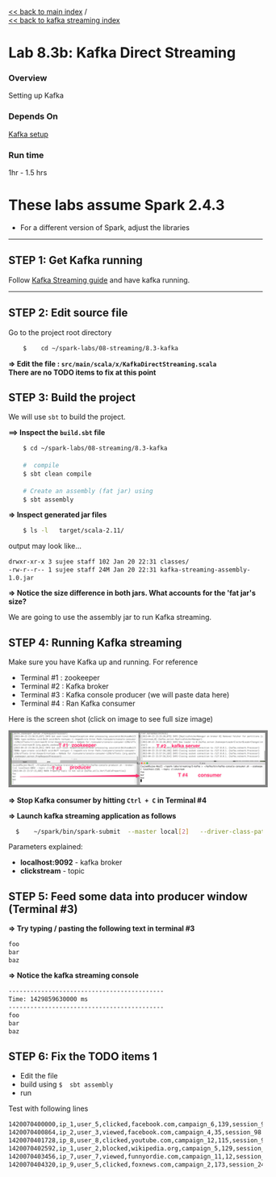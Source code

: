 <link rel='stylesheet' href='../../assets/css/main.css'/>

[<< back to main index](../../README.md)  /  
[<< back to kafka streaming index](README.md)  

# Lab 8.3b: Kafka Direct Streaming

### Overview
Setting up Kafka

### Depends On
[Kafka setup](1-kafka-setup.md)

### Run time
1hr - 1.5 hrs
# These labs assume Spark  2.4.3
* For a different version of Spark, adjust the libraries

-----------------------------
STEP 1: Get Kafka running
-----------------------------
Follow [Kafka Streaming guide](1-kafka-setup.md) and have kafka running.

---------------------
STEP 2: Edit source file
---------------------
Go to the project root directory
```bash
    $    cd ~/spark-labs/08-streaming/8.3-kafka
```

**=> Edit the file : `src/main/scala/x/KafkaDirectStreaming.scala`**  
**There are no TODO items to fix at this point**

## STEP 3: Build the project
We will use `sbt` to build the project.  

**==> Inspect the `build.sbt` file**
```bash
    $ cd ~/spark-labs/08-streaming/8.3-kafka

    #  compile
    $ sbt clean compile

    # Create an assembly (fat jar) using
    $ sbt assembly
```

**=> Inspect generated jar files**
```bash
    $ ls -l   target/scala-2.11/
```

output may look like...
```console
drwxr-xr-x 3 sujee staff 102 Jan 20 22:31 classes/
-rw-r--r-- 1 sujee staff 24M Jan 20 22:31 kafka-streaming-assembly-1.0.jar
```

**=> Notice the size difference in both jars.  What accounts for the 'fat jar's size?**   

We are going to use the assembly jar to run Kafka streaming.

## STEP 4: Running Kafka streaming
Make sure you have Kafka up and running.  For reference
* Terminal #1  : zookeeper
* Terminal #2  : Kafka broker
* Terminal #3  : Kafka console producer (we will paste data here)
* Terminal #4  : Ran Kafka consumer

Here is the screen shot (click on image to see full size image)

<a href="../../assets/images/8.3a-streaming-small.png"><img src="../../assets/images/8.3a-streaming-small.png" style="border: 5px solid grey; max-width:100%;"/></a>


**=> Stop Kafka consumer by hitting `Ctrl + C` in Terminal #4**  

**=> Launch kafka streaming application as follows**  
```bash
  $    ~/spark/bin/spark-submit  --master local[2]   --driver-class-path logging/  --class x.KafkaDirectStreaming  target/scala-2.11/kafka-streaming-assembly-1.0.jar  localhost:9092  clickstream
```

Parameters explained:
* **localhost:9092**   - kafka broker
* **clickstream** - topic

## STEP 5: Feed some data into producer window (Terminal #3)
**=> Try typing / pasting the following text in terminal #3**  
```
foo
bar
baz
```

**=> Notice the kafka streaming console**  
```console
-------------------------------------------
Time: 1429859630000 ms
-------------------------------------------
foo
bar
baz
```


## STEP 6: Fix the TODO items 1

* Edit the file
* build using `$  sbt assembly`
* run

Test with following lines
```
1420070400000,ip_1,user_5,clicked,facebook.com,campaign_6,139,session_98
1420070400864,ip_2,user_3,viewed,facebook.com,campaign_4,35,session_98
1420070401728,ip_8,user_8,clicked,youtube.com,campaign_12,115,session_92
1420070402592,ip_1,user_2,blocked,wikipedia.org,campaign_5,129,session_91
1420070403456,ip_7,user_7,viewed,funnyordie.com,campaign_11,12,session_13
1420070404320,ip_9,user_5,clicked,foxnews.com,campaign_2,173,session_24
```
